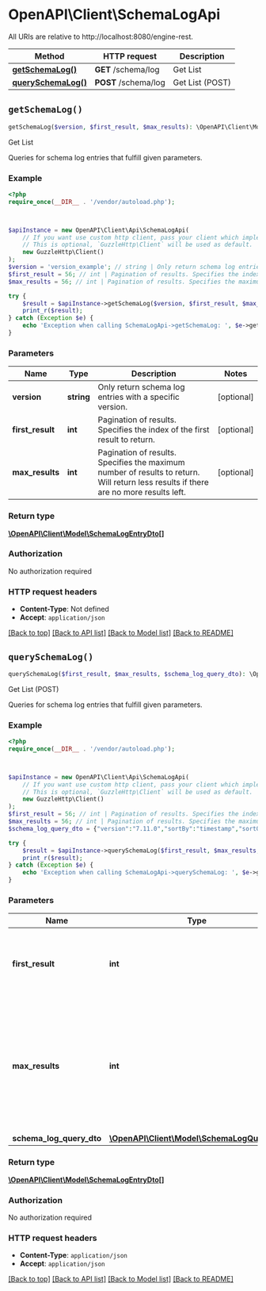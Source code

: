 # OpenAPI\Client\SchemaLogApi

All URIs are relative to http://localhost:8080/engine-rest.

Method | HTTP request | Description
------------- | ------------- | -------------
[**getSchemaLog()**](SchemaLogApi.md#getSchemaLog) | **GET** /schema/log | Get List
[**querySchemaLog()**](SchemaLogApi.md#querySchemaLog) | **POST** /schema/log | Get List (POST)


## `getSchemaLog()`

```php
getSchemaLog($version, $first_result, $max_results): \OpenAPI\Client\Model\SchemaLogEntryDto[]
```

Get List

Queries for schema log entries that fulfill given parameters.

### Example

```php
<?php
require_once(__DIR__ . '/vendor/autoload.php');



$apiInstance = new OpenAPI\Client\Api\SchemaLogApi(
    // If you want use custom http client, pass your client which implements `GuzzleHttp\ClientInterface`.
    // This is optional, `GuzzleHttp\Client` will be used as default.
    new GuzzleHttp\Client()
);
$version = 'version_example'; // string | Only return schema log entries with a specific version.
$first_result = 56; // int | Pagination of results. Specifies the index of the first result to return.
$max_results = 56; // int | Pagination of results. Specifies the maximum number of results to return. Will return less results if there are no more results left.

try {
    $result = $apiInstance->getSchemaLog($version, $first_result, $max_results);
    print_r($result);
} catch (Exception $e) {
    echo 'Exception when calling SchemaLogApi->getSchemaLog: ', $e->getMessage(), PHP_EOL;
}
```

### Parameters

Name | Type | Description  | Notes
------------- | ------------- | ------------- | -------------
 **version** | **string**| Only return schema log entries with a specific version. | [optional]
 **first_result** | **int**| Pagination of results. Specifies the index of the first result to return. | [optional]
 **max_results** | **int**| Pagination of results. Specifies the maximum number of results to return. Will return less results if there are no more results left. | [optional]

### Return type

[**\OpenAPI\Client\Model\SchemaLogEntryDto[]**](../Model/SchemaLogEntryDto.md)

### Authorization

No authorization required

### HTTP request headers

- **Content-Type**: Not defined
- **Accept**: `application/json`

[[Back to top]](#) [[Back to API list]](../../README.md#endpoints)
[[Back to Model list]](../../README.md#models)
[[Back to README]](../../README.md)

## `querySchemaLog()`

```php
querySchemaLog($first_result, $max_results, $schema_log_query_dto): \OpenAPI\Client\Model\SchemaLogEntryDto[]
```

Get List (POST)

Queries for schema log entries that fulfill given parameters.

### Example

```php
<?php
require_once(__DIR__ . '/vendor/autoload.php');



$apiInstance = new OpenAPI\Client\Api\SchemaLogApi(
    // If you want use custom http client, pass your client which implements `GuzzleHttp\ClientInterface`.
    // This is optional, `GuzzleHttp\Client` will be used as default.
    new GuzzleHttp\Client()
);
$first_result = 56; // int | Pagination of results. Specifies the index of the first result to return.
$max_results = 56; // int | Pagination of results. Specifies the maximum number of results to return. Will return less results if there are no more results left.
$schema_log_query_dto = {"version":"7.11.0","sortBy":"timestamp","sortOrder":"asc"}; // \OpenAPI\Client\Model\SchemaLogQueryDto

try {
    $result = $apiInstance->querySchemaLog($first_result, $max_results, $schema_log_query_dto);
    print_r($result);
} catch (Exception $e) {
    echo 'Exception when calling SchemaLogApi->querySchemaLog: ', $e->getMessage(), PHP_EOL;
}
```

### Parameters

Name | Type | Description  | Notes
------------- | ------------- | ------------- | -------------
 **first_result** | **int**| Pagination of results. Specifies the index of the first result to return. | [optional]
 **max_results** | **int**| Pagination of results. Specifies the maximum number of results to return. Will return less results if there are no more results left. | [optional]
 **schema_log_query_dto** | [**\OpenAPI\Client\Model\SchemaLogQueryDto**](../Model/SchemaLogQueryDto.md)|  | [optional]

### Return type

[**\OpenAPI\Client\Model\SchemaLogEntryDto[]**](../Model/SchemaLogEntryDto.md)

### Authorization

No authorization required

### HTTP request headers

- **Content-Type**: `application/json`
- **Accept**: `application/json`

[[Back to top]](#) [[Back to API list]](../../README.md#endpoints)
[[Back to Model list]](../../README.md#models)
[[Back to README]](../../README.md)
